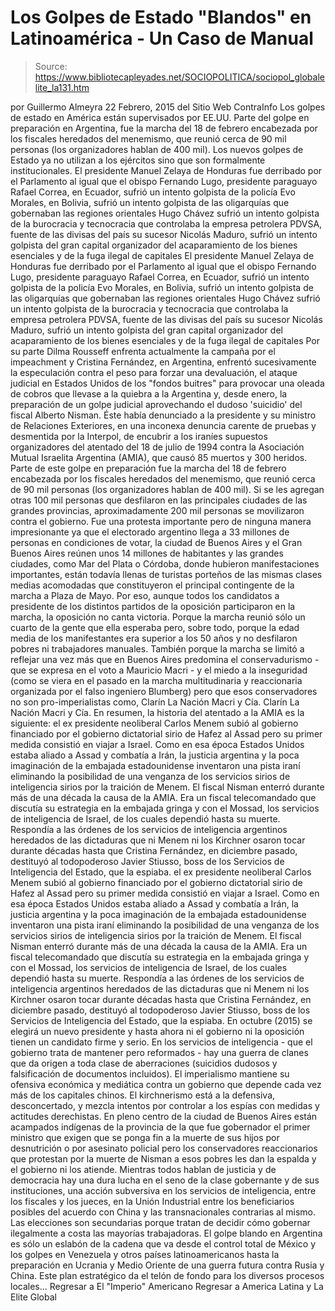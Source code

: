 # Los Golpes de Estado "Blandos" en Latinoamérica - Un Caso de Manual

> Source: https://www.bibliotecapleyades.net/SOCIOPOLITICA/sociopol_globalelite_la131.htm

por Guillermo Almeyra 22 Febrero, 2015
del Sitio Web ContraInfo
Los golpes de estado en América
están supervisados por EE.UU.
Parte del golpe en preparación en Argentina,
fue la marcha del 18 de febrero
encabezada por los fiscales heredados del menemismo,
que reunió cerca de 90 mil personas
(los organizadores hablan de 400 mil).
Los nuevos golpes de Estado ya no utilizan a los ejércitos sino que son formalmente institucionales.
El presidente Manuel Zelaya de Honduras fue derribado por el Parlamento al igual que el obispo Fernando Lugo, presidente paraguayo Rafael Correa, en Ecuador, sufrió un intento golpista de la policía Evo Morales, en Bolivia, sufrió un intento golpista de las oligarquías que gobernaban las regiones orientales Hugo Chávez sufrió un intento golpista de la burocracia y tecnocracia que controlaba la empresa petrolera PDVSA, fuente de las divisas del país su sucesor Nicolás Maduro, sufrió un intento golpista del gran capital organizador del acaparamiento de los bienes esenciales y de la fuga ilegal de capitales
El presidente Manuel Zelaya de Honduras fue derribado por el Parlamento
al igual que el obispo Fernando Lugo, presidente paraguayo
Rafael Correa, en Ecuador, sufrió un intento golpista de la policía
Evo Morales, en Bolivia, sufrió un intento golpista de las oligarquías que gobernaban las regiones orientales
Hugo Chávez sufrió un intento golpista de la burocracia y tecnocracia que controlaba la empresa petrolera PDVSA, fuente de las divisas del país
su sucesor Nicolás Maduro, sufrió un intento golpista del gran capital organizador del acaparamiento de los bienes esenciales y de la fuga ilegal de capitales
Por su parte Dilma Rousseff enfrenta actualmente la campaña por el impeachment y Cristina Fernández, en Argentina, enfrentó sucesivamente la especulación contra el peso para forzar una devaluación, el ataque judicial en Estados Unidos de los "fondos buitres" para provocar una oleada de cobros que llevase a la quiebra a la Argentina y, desde enero, la preparación de un golpe judicial aprovechando el dudoso 'suicidio' del fiscal Alberto Nisman.
Éste había denunciado a la presidente y su ministro de Relaciones Exteriores, en una inconexa denuncia carente de pruebas y desmentida por la Interpol, de encubrir a los iraníes supuestos organizadores del atentado del 18 de julio de 1994 contra la Asociación Mutual Israelita Argentina (AMIA), que causó 85 muertos y 300 heridos. Parte de este golpe en preparación fue la marcha del 18 de febrero encabezada por los fiscales heredados del menemismo, que reunió cerca de 90 mil personas (los organizadores hablan de 400 mil).
Si se les agregan otras 100 mil personas que desfilaron en las principales ciudades de las grandes provincias, aproximadamente 200 mil personas se movilizaron contra el gobierno.
Fue una protesta importante pero de ninguna manera impresionante ya que el electorado argentino llega a 33 millones de personas en condiciones de votar, la ciudad de Buenos Aires y el Gran Buenos Aires reúnen unos 14 millones de habitantes y las grandes ciudades, como Mar del Plata o Córdoba, donde hubieron manifestaciones importantes, están todavía llenas de turistas porteños de las mismas clases medias acomodadas que constituyeron el principal contingente de la marcha a Plaza de Mayo. Por eso, aunque todos los candidatos a presidente de los distintos partidos de la oposición participaron en la marcha, la oposición no canta victoria.
Porque la marcha reunió sólo un cuarto de la gente que ella esperaba pero, sobre todo, porque la edad media de los manifestantes era superior a los 50 años y no desfilaron pobres ni trabajadores manuales.
También porque la marcha se limitó a reflejar una vez más que en Buenos Aires predomina el conservadurismo - que se expresa en el voto a Mauricio Macri - y el miedo a la inseguridad (como se viera en el pasado en la marcha multitudinaria y reaccionaria organizada por el falso ingeniero Blumberg) pero que esos conservadores no son pro-imperialistas como,
Clarín La Nación Macri y Cía.
Clarín
La Nación
Macri y Cía.
En resumen, la historia del atentado a la AMIA es la siguiente:
el ex presidente neoliberal Carlos Menem subió al gobierno financiado por el gobierno dictatorial sirio de Hafez al Assad pero su primer medida consistió en viajar a Israel. Como en esa época Estados Unidos estaba aliado a Assad y combatía a Irán, la justicia argentina y la poca imaginación de la embajada estadounidense inventaron una pista iraní eliminando la posibilidad de una venganza de los servicios sirios de inteligencia sirios por la traición de Menem. El fiscal Nisman enterró durante más de una década la causa de la AMIA. Era un fiscal telecomandado que discutía su estrategia en la embajada gringa y con el Mossad, los servicios de inteligencia de Israel, de los cuales dependió hasta su muerte. Respondía a las órdenes de los servicios de inteligencia argentinos heredados de las dictaduras que ni Menem ni los Kirchner osaron tocar durante décadas hasta que Cristina Fernández, en diciembre pasado, destituyó al todopoderoso Javier Stiusso, boss de los Servicios de Inteligencia del Estado, que la espiaba.
el ex presidente neoliberal Carlos Menem subió al gobierno financiado por el gobierno dictatorial sirio de Hafez al Assad pero su primer medida consistió en viajar a Israel.
Como en esa época Estados Unidos estaba aliado a Assad y combatía a Irán, la justicia argentina y la poca imaginación de la embajada estadounidense inventaron una pista iraní eliminando la posibilidad de una venganza de los servicios sirios de inteligencia sirios por la traición de Menem. El fiscal Nisman enterró durante más de una década la causa de la AMIA.
Era un fiscal telecomandado que discutía su estrategia en la embajada gringa y con el Mossad, los servicios de inteligencia de Israel, de los cuales dependió hasta su muerte.
Respondía a las órdenes de los servicios de inteligencia argentinos heredados de las dictaduras que ni Menem ni los Kirchner osaron tocar durante décadas hasta que Cristina Fernández, en diciembre pasado, destituyó al todopoderoso Javier Stiusso, boss de los Servicios de Inteligencia del Estado, que la espiaba.
En octubre (2015) se elegirá un nuevo presidente y hasta ahora ni el gobierno ni la oposición tienen un candidato firme y serio.
En los servicios de inteligencia - que el gobierno trata de mantener pero reformados - hay una guerra de clanes que da origen a toda clase de aberraciones (suicidios dudosos y falsificación de documentos incluidos).
El imperialismo mantiene su ofensiva económica y mediática contra un gobierno que depende cada vez más de los capitales chinos. El kirchnerismo está a la defensiva, desconcertado, y mezcla intentos por controlar a los espías con medidas y actitudes derechistas.
En pleno centro de la ciudad de Buenos Aires están acampados indígenas de la provincia de la que fue gobernador el primer ministro que exigen que se ponga fin a la muerte de sus hijos por desnutrición o por asesinato policial pero los conservadores reaccionarios que protestan por la muerte de Nisman a esos pobres les dan la espalda y el gobierno ni los atiende.
Mientras todos hablan de justicia y de democracia hay una dura lucha en el seno de la clase gobernante y de sus instituciones, una acción subversiva en los servicios de inteligencia, entre los fiscales y los jueces, en la Unión Industrial entre los beneficiarios posibles del acuerdo con China y las transnacionales contrarias al mismo.
Las elecciones son secundarias porque tratan de decidir cómo gobernar ilegalmente a costa las mayorías trabajadoras. El golpe blando en Argentina es sólo un eslabón de la cadena que va desde el control total de México y los golpes en Venezuela y otros países latinoamericanos hasta la preparación en Ucrania y Medio Oriente de una guerra futura contra Rusia y China.
Este plan estratégico da el telón de fondo para los diversos procesos locales...
Regresar a El "Imperio" Americano
Regresar a America Latina y La Elite Global
